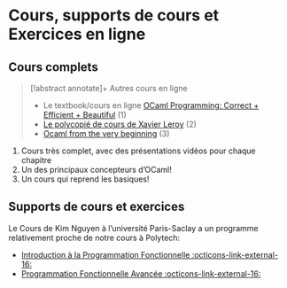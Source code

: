 # Cours, supports de cours et Exercices en ligne

## Cours complets
> [!abstract annotate]+ Autres cours en ligne
> - Le textbook/cours en ligne [OCaml Programming: Correct + Efficient + Beautiful](https://cs3110.github.io/textbook/cover.html#) (1)
> - [Le polycopié de cours de Xavier Leroy](https://caml.inria.fr/pub/distrib/books/llc.pdf) (2)
> - [Ocaml from the very beginning](https://johnwhitington.net/ocamlfromtheverybeginning/index.html) (3)
1. Cours très complet, avec des présentations vidéos pour chaque chapitre
2. Un des principaux concepteurs d’OCaml!
3. Un cours qui reprend les basiques!
## Supports de cours et exercices
Le Cours de Kim Nguyen à l’université Paris-Saclay a un programme relativement proche de notre cours à Polytech: 
* [Introduction à la Programmation Fonctionnelle :octicons-link-external-16:](https://usr.lmf.cnrs.fr/~kn/ipf_en.html)
* [Programmation Fonctionnelle Avancée :octicons-link-external-16:](https://usr.lmf.cnrs.fr/~kn/pfa_en.html)




